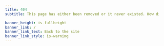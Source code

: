 ```yaml
---
title: 404
subtitle: This page has either been removed or it never existed. How did you end up here?

banner_height: is-fullheight
banner_link: /
banner_link_text: Back to the site
banner_link_style: is-warning
---
```

